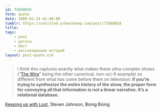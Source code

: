 ```yaml
---
id: 72668026
form: quote
date: 2009-01-24 01:40:00
tumblr: https://untitled.urbansheep.com/post/72668026
title: 
tags:
    - post
    - цитаты
    - Лост
    - рассказывание историй
layout: post-quote.njk
---
```


<blockquote>
I think this captures exactly what makes these ultra-complex shows (“<a href="http://thewire.wikia.com/wiki/The_Wire_on_HBO">The Wire</a>” being the other canonical, non-sci-fi example) so different from what has come before them on television: <strong>if you&rsquo;re trying to synthesize the entire history of the show, the proper form for conveying all that information is not a linear narrative. It&rsquo;s a relational database.</strong>
</blockquote>

<a href="http://www.boingboing.net/2009/01/21/keeping-up-with-lost.html">Keeping up with Lost</a>, Steven Johnson, Boing Boing
